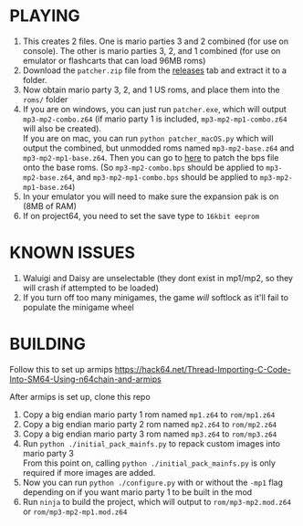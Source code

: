 # PLAYING
1) This creates 2 files. One is mario parties 3 and 2 combined (for use on console). The other is mario parties 3, 2, and 1 combined (for use on emulator or flashcarts that can load 96MB roms)</br>
2) Download the `patcher.zip` file from the [releases](https://github.com/Rainchus/Mp3-Combination/releases) tab and extract it to a folder.</br>
3) Now obtain mario party 3, 2, and 1 US roms, and place them into the `roms/` folder</br>
4) If you are on windows, you can just run `patcher.exe`, which will output `mp3-mp2-combo.z64` (if mario party 1 is included, `mp3-mp2-mp1-combo.z64` will also be created).</br>
If you are on mac, you can run `python patcher_macOS.py` which will output the combined, but unmodded roms named `mp3-mp2-base.z64` and `mp3-mp2-mp1-base.z64`. Then you can go to [here](https://hack64.net/tools/patcher.php)
to patch the bps file onto the base roms. (So `mp3-mp2-combo.bps` should be applied to `mp3-mp2-base.z64`, and `mp3-mp2-mp1-combo.bps` should be applied to `mp3-mp2-mp1-base.z64`)</br>
5) In your emulator you will need to make sure the expansion pak is on (8MB of RAM)</br>
6) If on project64, you need to set the save type to `16kbit eeprom`</br>

# KNOWN ISSUES
1) Waluigi and Daisy are unselectable (they dont exist in mp1/mp2, so they will crash if attempted to be loaded)</br>
2) If you turn off too many minigames, the game *will* softlock as it'll fail to populate the minigame wheel</br>

# BUILDING
Follow this to set up armips
https://hack64.net/Thread-Importing-C-Code-Into-SM64-Using-n64chain-and-armips

After armips is set up, clone this repo

1) Copy a big endian mario party 1 rom named `mp1.z64` to `rom/mp1.z64`</br>
2) Copy a big endian mario party 2 rom named `mp2.z64` to `rom/mp2.z64`</br>
3) Copy a big endian mario party 3 rom named `mp3.z64` to `rom/mp3.z64`</br>
4) Run `python ./initial_pack_mainfs.py` to repack custom images into mario party 3</br>
From this point on, calling `python ./initial_pack_mainfs.py` is only required if more images are added.</br>
5) Now you can run `python ./configure.py` with or without the `-mp1` flag depending on if you want mario party 1 to be built in the mod
6) Run `ninja` to build the project, which will output to `rom/mp3-mp2.mod.z64` or `rom/mp3-mp2-mp1.mod.z64`</br>
